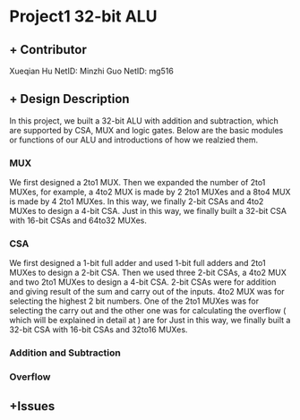 # Project1 32-bit ALU
   
## + Contributor
Xueqian Hu NetID: 
Minzhi Guo NetID: mg516
   
## + Design Description
In this project, we built a 32-bit ALU with addition and subtraction, which are supported by CSA, MUX and logic gates. Below are the basic modules or functions of our ALU and introductions of how we realzied them.

### MUX
We first designed a 2to1 MUX. Then we expanded the number of 2to1 MUXes, for example, a 4to2 MUX is made by 2 2to1 MUXes and a 8to4 MUX is made by 4 2to1 MUXes. In this way, we finally  2-bit CSAs and 4to2 MUXes to design a 4-bit CSA. Just in this way, we finally built a 32-bit CSA with 16-bit CSAs and 64to32 MUXes.
### CSA
We first designed a 1-bit full adder and used 1-bit full adders and 2to1 MUXes to design a 2-bit CSA. Then we used three 2-bit CSAs, a 4to2 MUX and two 2to1 MUXes to design a 4-bit CSA. 2-bit CSAs were for addition and giving result of the sum and carry out of the inputs. 4to2 MUX was for selecting the highest 2 bit numbers. One of the 2to1 MUXes was for selecting the carry out and the other one was for calculating the overflow ( which will be explained in detail at ) are for Just in this way, we finally built a 32-bit CSA with 16-bit CSAs and 32to16 MUXes.
### Addition and Subtraction
### Overflow
   
## +Issues
